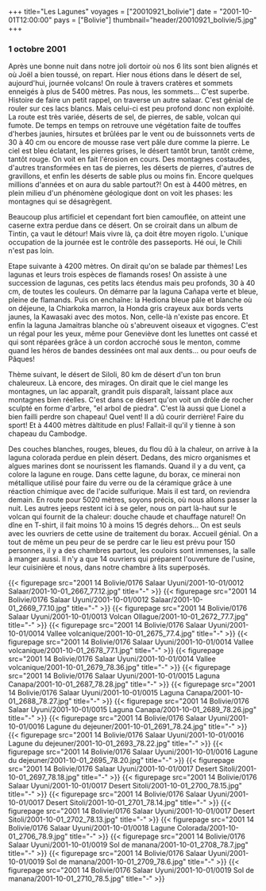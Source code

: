 +++
title="Les Lagunes"
voyages = ["20010921_bolivie"]
date = "2001-10-01T12:00:00"
pays = ["Bolivie"]
thumbnail="header/20010921_bolivie/5.jpg"
+++
### 1 octobre 2001

 Après une bonne nuit dans notre joli dortoir où nos 6 lits sont bien alignés 
et où Joël a bien toussé, on repart. Hier nous étions dans le désert de sel, 
aujourd'hui, journée volcans! On roule à travers cratères et sommets enneigés 
à plus de 5400 mètres. Pas nous, les sommets... C'est superbe. Histoire de faire 
un petit rappel, on traverse un autre salaar. C'est génial de rouler sur ces 
lacs blancs. Mais celui-ci est peu profond donc non exploité. La route est très 
variée, déserts de sel, de pierres, de sable, volcan qui fumote. De temps en 
temps on retrouve une végétation faite de touffes d'herbes jaunies, hirsutes 
et brûlées par le vent ou de buissonnets verts de 30 à 40 cm ou encore de mousse 
rase vert pâle dure comme la pierre. Le ciel est bleu éclatant, les pierres 
grises, le désert tantôt brun, tantôt crème, tantôt rouge. On voit en fait l'érosion 
en cours. Des montagnes costaudes, d'autres transformées en tas de pierres, 
les déserts de pierres, d'autres de gravillons, et enfin les déserts de sable 
plus ou moins fin. Encore quelques millions d'années et on aura du sable partout?! 
On est à 4400 mètres, en plein milieu d'un phénomène géologique dont on voit 
les phases: les montagnes qui se désagrègent. 

Beaucoup plus artificiel et cependant fort bien camouflée, on atteint une caserne 
extra perdue dans ce désert. On se croirait dans un album de Tintin, ça vaut 
le détour! Mais vivre là, ça doit être moyen rigolo. L'unique occupation de 
la journée est le contrôle des passeports. Hé oui, le Chili n'est pas loin. 


Etape suivante à 4200 mètres. On dirait qu'on se balade par thèmes! Les lagunas 
et leurs trois espèces de flamands roses! On assiste à une succession de lagunas, 
ces petits lacs étendus mais peu profonds, 30 à 40 cm, de toutes les couleurs. 
On démarre par la laguna Cañapa verte et bleue, pleine de flamands. Puis on 
enchaîne: la Hediona bleue pâle et blanche où on déjeune, la Chiarkoka marron, 
la Honda gris crayeux aux bords verts jaunes, la Kawasaki avec des motos. Non, 
celle-là n'existe pas encore. Et enfin la laguna Jamaitras blanche où s'abreuvent 
oiseaux et vigognes. C'est un régal pour les yeux, même pour Geneviève dont 
les lunettes ont cassé et qui sont réparées grâce à un cordon accroché sous 
le menton, comme quand les héros de bandes dessinées ont mal aux dents... ou 
pour oeufs de Pâques!

Thème suivant, le désert de Siloli, 80 km de désert d'un ton brun chaleureux. 
Là encore, des mirages. On dirait que le ciel mange les montagnes, un lac apparaît, 
grandit puis disparaît, laissant place aux montagnes bien réelles. C'est dans 
ce désert qu'on voit un drôle de rocher sculpté en forme d'arbre, "el arbol 
de piedra". C'est là aussi que Lionel a bien failli perdre son chapeau! Quel 
vent! Il a dû courir derrière! Faire du sport! Et à 4400 mètres dàltitude en 
plus! Fallait-il qu'il y tienne à son chapeau du Cambodge.

Des couches blanches, rouges, bleues, du flou dû à la chaleur, on arrive à 
la laguna colorada perdue en plein désert. Dedans, des micro organismes et algues 
marines dont se nourissent les flamands. Quand il y a du vent, ça colore la 
lagune en rouge. Dans cette lagune, du borax, ce minerai non métallique utilisé 
pour faire du verre ou de la céramique grâce à une réaction chimique avec de 
l'acide sulfurique. Mais il est tard, on reviendra demain. En route pour 5020 
mètres, soyons précis, où nous allons passer la nuit. Les autres jeeps restent 
ici à se geler, nous on part là-haut sur le volcan qui fournit de la chaleur: 
douche chaude et chauffage naturel! On dîne en T-shirt, il fait moins 10 à moins 
15 degrés dehors... On est seuls avec les ouvriers de cette usine de traitement 
du borax. Accueil génial. On a tout de même un peu peur de se perdre car le 
lieu est prévu pour 150 personnes, il y a des chambres partout, les couloirs 
sont immenses, la salle à manger aussi. Il n'y a que 14 ouvriers qui préparent 
l'ouverture de l'usine, leur cuisinière et nous, dans notre chambre à lits superposés. 



{{< figurepage src="2001 14 Bolivie/0176 Salaar Uyuni/2001-10-01/0012 Salaar/2001-10-01_2667_77.12.jpg" title="-"  >}}
{{< figurepage src="2001 14 Bolivie/0176 Salaar Uyuni/2001-10-01/0012 Salaar/2001-10-01_2669_77.10.jpg" title="-"  >}}
{{< figurepage src="2001 14 Bolivie/0176 Salaar Uyuni/2001-10-01/0013 Volcan Ollague/2001-10-01_2672_77.7.jpg" title="-"  >}}
{{< figurepage src="2001 14 Bolivie/0176 Salaar Uyuni/2001-10-01/0014 Vallee volcanique/2001-10-01_2675_77.4.jpg" title="-"  >}}
{{< figurepage src="2001 14 Bolivie/0176 Salaar Uyuni/2001-10-01/0014 Vallee volcanique/2001-10-01_2678_77.1.jpg" title="-"  >}}
{{< figurepage src="2001 14 Bolivie/0176 Salaar Uyuni/2001-10-01/0014 Vallee volcanique/2001-10-01_2679_78.36.jpg" title="-"  >}}
{{< figurepage src="2001 14 Bolivie/0176 Salaar Uyuni/2001-10-01/0015 Laguna Canapa/2001-10-01_2687_78.28.jpg" title="-"  >}}
{{< figurepage src="2001 14 Bolivie/0176 Salaar Uyuni/2001-10-01/0015 Laguna Canapa/2001-10-01_2688_78.27.jpg" title="-"  >}}
{{< figurepage src="2001 14 Bolivie/0176 Salaar Uyuni/2001-10-01/0015 Laguna Canapa/2001-10-01_2689_78.26.jpg" title="-"  >}}
{{< figurepage src="2001 14 Bolivie/0176 Salaar Uyuni/2001-10-01/0016 Lagune du dejeuner/2001-10-01_2691_78.24.jpg" title="-"  >}}
{{< figurepage src="2001 14 Bolivie/0176 Salaar Uyuni/2001-10-01/0016 Lagune du dejeuner/2001-10-01_2693_78.22.jpg" title="-"  >}}
{{< figurepage src="2001 14 Bolivie/0176 Salaar Uyuni/2001-10-01/0016 Lagune du dejeuner/2001-10-01_2695_78.20.jpg" title="-"  >}}
{{< figurepage src="2001 14 Bolivie/0176 Salaar Uyuni/2001-10-01/0017 Desert Sitoli/2001-10-01_2697_78.18.jpg" title="-"  >}}
{{< figurepage src="2001 14 Bolivie/0176 Salaar Uyuni/2001-10-01/0017 Desert Sitoli/2001-10-01_2700_78.15.jpg" title="-"  >}}
{{< figurepage src="2001 14 Bolivie/0176 Salaar Uyuni/2001-10-01/0017 Desert Sitoli/2001-10-01_2701_78.14.jpg" title="-"  >}}
{{< figurepage src="2001 14 Bolivie/0176 Salaar Uyuni/2001-10-01/0017 Desert Sitoli/2001-10-01_2702_78.13.jpg" title="-"  >}}
{{< figurepage src="2001 14 Bolivie/0176 Salaar Uyuni/2001-10-01/0018 Lagune Colorada/2001-10-01_2706_78.9.jpg" title="-"  >}}
{{< figurepage src="2001 14 Bolivie/0176 Salaar Uyuni/2001-10-01/0019 Sol de manana/2001-10-01_2708_78.7.jpg" title="-"  >}}
{{< figurepage src="2001 14 Bolivie/0176 Salaar Uyuni/2001-10-01/0019 Sol de manana/2001-10-01_2709_78.6.jpg" title="-"  >}}
{{< figurepage src="2001 14 Bolivie/0176 Salaar Uyuni/2001-10-01/0019 Sol de manana/2001-10-01_2710_78.5.jpg" title="-"  >}}


